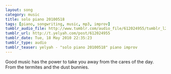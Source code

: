 ```yaml
---
layout: song
category: music
title: solo piano 20100518
tags: [piano, songwriting, music, mp3, improv]
tumblr_audio_file: http://www.tumblr.com/audio_file/612024955/tumblr_l2ndyz6mJc1qzo4ep
tumblr_url: http://t.yelyah.com/post/612024955
tumblr_date: Tue, 18 May 2010 22:35:23
tumblr_type: audio
tumblr_teaser: yelyah - "solo piano 20100518" piano improv
---
```

Good music has the power to take you away from the cares of the day. From the termites and the dust bunnies.
